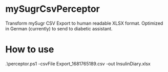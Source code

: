 
# mySugrCsvPerceptor

Transform mySugr CSV Export to human readable XLSX format. Optimized in German (currently) to send to diabetic assistant.

# How to use

.\perceptor.ps1 -csvFile Export_1681765189.csv -out InsulinDiary.xlsx
